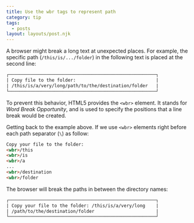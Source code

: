 ```yaml
---
title: Use the wbr tags to represent path
category: tip
tags:
  - posts
layout: layouts/post.njk
---
```


A browser might break a long text at unexpected places. For example, the specific path (`/this/is/.../folder`) in the following text is placed at the second line:

```html
┌───────────────────────────────────────────────────────┐
| Copy file to the folder:                              |
| /this/is/a/very/long/path/to/the/destination/folder   |
└───────────────────────────────────────────────────────┘
```

To prevent this behavior, HTML5 provides the `<wbr>` element. It stands for _Word Break Opportunity_, and is used to specify the positions that a line break would be created.

Getting back to the example above. If we use `<wbr>` elements right before each path separator (`\`) as follow:

```html
Copy your file to the folder:
<wbr>/this
<wbr>/is
<wbr>/a
...
<wbr>/destination
<wbr>/folder
```

The browser will break the paths in between the directory names:

```html
┌───────────────────────────────────────────────────────┐
| Copy your file to the folder: /this/is/a/very/long    |
| /path/to/the/destination/folder                       |
└───────────────────────────────────────────────────────┘
```